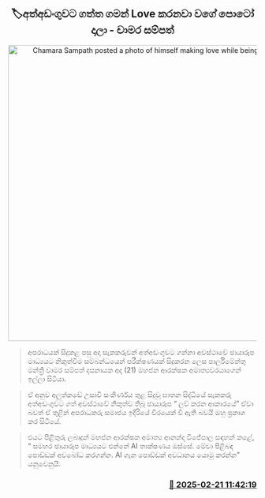 <p align='center'><b><h2 align='center' title='Chamara Sampath posted a photo of himself making love while being arrested'>🏷අත්අඩංගුවට ගත්ත ගමන් Love කරනවා වගේ පොටෝ දාලා - චාමර සම්පත්</h2></b></p>
<p align='center'><img src='https://helakuru.sgp1.cdn.digitaloceanspaces.com/esana/images/lib/ananda-chamara.jpg' width='600' alt='Chamara Sampath posted a photo of himself making love while being arrested'></p>

> අපරාධයක් සිදුකළ පසු අදා සැකකරුවන් අත්අඩංගුවට ගන්නා අවස්ථාවේ ඡායාරූප මාධ්‍යය​ට නිකුත්වීම සම්බන්ධයෙන් පරීක්ෂණයක් සිදුකරන ලෙස පාර්ලිමේන්තු මන්ත්‍රී චාමර සම්පත් දසනායක අද (21) මහජන ආරක්ෂක අමාත්‍යවරයාගෙන් ඉල්ලා සිටියා.

> ඒ අනුව අලුත්කඩේ උසාවි සංකීර්ණය තුළ සිදුවූ ඝාතන සිද්ධියේ සැකකරු අත්අඩංගුවට ගත් අවස්ථාවේ නිකුත්ව තිබූ ඡායාරූප “ ලව් කරන ආකාරයේ” ඒවා බවත් ඒ තුළින් අපරාධකරු සමාජය ඉදිරියේ වීරයෙක් වී ඇති බවයි ඔහු ප්‍රකාශ කර සිටියේ.

> එයට පිළිතුරු ලබාදුන් මහජන ආරක්ෂක අමාත්‍ය ආනන්ද විජේපාල සඳහන් කළේ, “ සමහර ඡායාරූප මාධ්‍ය​යට එන්නේ AI තාක්ෂණය ඔස්සේ. මේවා පිළිබඳ පොඩ්ඩක් අවබෝධ කරගන්න. AI ගැන පොඩ්ඩක් අවධානය යොමු කරන්න” යනුවෙනුයි.



<h3 align='right'><a href='https://www.helakuru.lk/esana/p/107696/'>📅 2025-02-21 11:42:19</a></h3>
